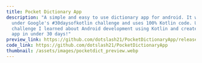 ```yaml
---
title: Pocket Dictionary App
description: "A simple and easy to use dictionary app for android. It was made
  under Google's #30daysofkotlin challenge and uses 100% Kotlin code. Under the
  challenge I learned about Android development using Kotlin and created this
  app in under 30 days!"
preview_link: https://github.com/dotslash21/PocketDictionaryApp/releases
code_link: https://github.com/dotslash21/PocketDictionaryApp
thumbnail: /assets/images/pocketdict_preview.webp
---
```

